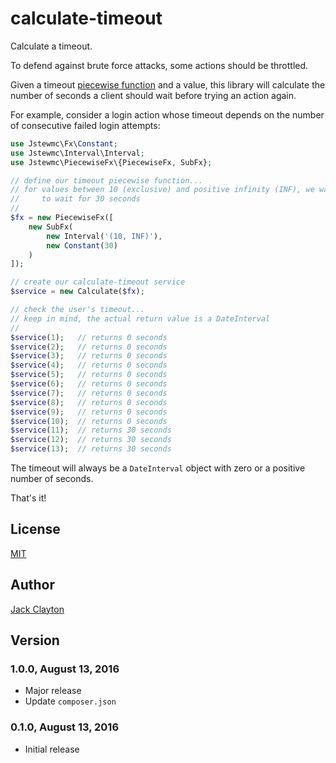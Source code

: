 # calculate-timeout
Calculate a timeout. 

To defend against brute force attacks, some actions should be throttled. 

Given a timeout [piecewise function](https://github.com/jstewmc/piecewise-fx) and a value, this library will calculate the number of seconds a client should wait before trying an action again. 

For example, consider a login action whose timeout depends on the number of consecutive failed login attempts:

```php
use Jstewmc\Fx\Constant;
use Jstewmc\Interval\Interval;
use Jstewmc\PiecewiseFx\{PiecewiseFx, SubFx};

// define our timeout piecewise function...
// for values between 10 (exclusive) and positive infinity (INF), we want the user
//     to wait for 30 seconds
//
$fx = new PiecewiseFx([
    new SubFx(
        new Interval('(10, INF)'),
        new Constant(30)
    )   
]);

// create our calculate-timeout service
$service = new Calculate($fx);

// check the user's timeout...
// keep in mind, the actual return value is a DateInterval
//
$service(1);   // returns 0 seconds
$service(2);   // returns 0 seconds
$service(3);   // returns 0 seconds
$service(4);   // returns 0 seconds
$service(5);   // returns 0 seconds
$service(6);   // returns 0 seconds
$service(7);   // returns 0 seconds
$service(8);   // returns 0 seconds
$service(9);   // returns 0 seconds
$service(10);  // returns 0 seconds
$service(11);  // returns 30 seconds
$service(12);  // returns 30 seconds
$service(13);  // returns 30 seconds
```

The timeout will always be a `DateInterval` object with zero or a positive number of seconds.

That's it!

## License

[MIT](https://github.com/jstewmc/calculate-timeout/blob/master/LICENSE)

## Author

[Jack Clayton](mailto:clayjs0@gmail.com)

## Version

### 1.0.0, August 13, 2016

* Major release
* Update `composer.json`

### 0.1.0, August 13, 2016

* Initial release
